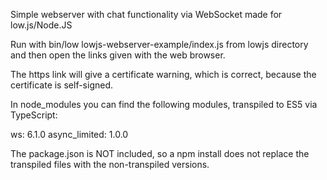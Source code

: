 Simple webserver with chat functionality via WebSocket made for low.js/Node.JS

Run with bin/low lowjs-webserver-example/index.js from lowjs directory
and then open the links given with the web browser.

The https link will give a certificate warning, which is correct, because
the certificate is self-signed.

In node_modules you can find the following modules, transpiled to ES5 via
TypeScript:

ws:		6.1.0
async_limited:	1.0.0

The package.json is NOT included, so a npm install does not replace the
transpiled files with the non-transpiled versions.

